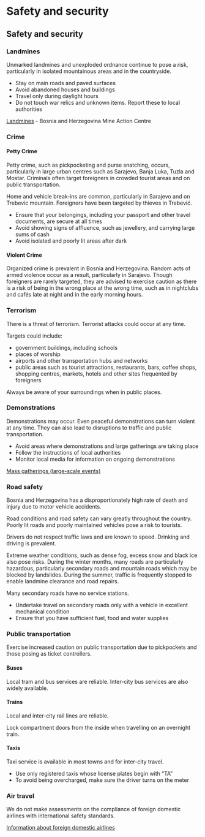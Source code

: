 # Safety and security

## Safety and security

### Landmines

Unmarked landmines and unexploded ordnance continue to pose a risk, particularly in isolated mountainous areas and in the countryside.

* Stay on main roads and paved surfaces
* Avoid abandoned houses and buildings
* Travel only during daylight hours
* Do not touch war relics and unknown items. Report these to local authorities

[Landmines](http://www.bhmac.org/?lang=en) - Bosnia and Herzegovina Mine Action Centre

### Crime

#### Petty Crime

Petty crime, such as pickpocketing and purse snatching, occurs, particularly in large urban centres such as Sarajevo, Banja Luka, Tuzla and Mostar. Criminals often target foreigners in crowded tourist areas and on public transportation.

Home and vehicle break-ins are common, particularly in Sarajevo and on Trebevic mountain. Foreigners have been targeted by thieves in Trebević.

* Ensure that your belongings, including your passport and other travel documents, are secure at all times
* Avoid showing signs of affluence, such as jewellery, and carrying large sums of cash
* Avoid isolated and poorly lit areas after dark

#### Violent Crime

Organized crime is prevalent in Bosnia and Herzegovina. Random acts of armed violence occur as a result, particularly in Sarajevo. Though foreigners are rarely targeted, they are advised to exercise caution as there is a risk of being in the wrong place at the wrong time, such as in nightclubs and cafés late at night and in the early morning hours.

### Terrorism

There is a threat of terrorism. Terrorist attacks could occur at any time.

Targets could include:

* government buildings, including schools
* places of worship
* airports and other transportation hubs and networks
* public areas such as tourist attractions, restaurants, bars, coffee shops, shopping centres, markets, hotels and other sites frequented by foreigners

Always be aware of your surroundings when in public places.

### Demonstrations

Demonstrations may occur. Even peaceful demonstrations can turn violent at any time. They can also lead to disruptions to traffic and public transportation.

* Avoid areas where demonstrations and large gatherings are taking place
* Follow the instructions of local authorities
* Monitor local media for information on ongoing demonstrations

[Mass gatherings (large-scale events)](https://travel.gc.ca/travelling/health-safety/mass-gatherings)

### Road safety

Bosnia and Herzegovina has a disproportionately high rate of death and injury due to motor vehicle accidents.

Road conditions and road safety can vary greatly throughout the country. Poorly lit roads and poorly maintained vehicles pose a risk to tourists.

Drivers do not respect traffic laws and are known to speed. Drinking and driving is prevalent.

Extreme weather conditions, such as dense fog, excess snow and black ice also pose risks. During the winter months, many roads are particularly hazardous, particularly secondary roads and mountain roads which may be blocked by landslides. During the summer, traffic is frequently stopped to enable landmine clearance and road repairs.

Many secondary roads have no service stations.

* Undertake travel on secondary roads only with a vehicle in excellent mechanical condition
* Ensure that you have sufficient fuel, food and water supplies

### Public transportation

Exercise increased caution on public transportation due to pickpockets and those posing as ticket controllers.

#### Buses

Local tram and bus services are reliable. Inter-city bus services are also widely available.

#### Trains

Local and inter-city rail lines are reliable.

Lock compartment doors from the inside when travelling on an overnight train.

#### Taxis

Taxi service is available in most towns and for inter-city travel.

* Use only registered taxis whose license plates begin with “TA”
* To avoid being overcharged, make sure the driver turns on the meter

### Air travel

We do not make assessments on the compliance of foreign domestic airlines with international safety standards.

[Information about foreign domestic airlines](https://travel.gc.ca/air/in-flight-safety#other)
